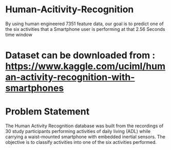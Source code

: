 # Human-Acitivity-Recognition
By using human engineered 7351 feature data, our goal is to predict one of the six activities that a Smartphone user is performing at that 2.56 Seconds time window

# Dataset can be downloaded from : https://www.kaggle.com/uciml/human-activity-recognition-with-smartphones


# Problem Statement

The Human Activity Recognition database was built from the recordings of 30 study participants performing activities of daily living (ADL) while carrying a waist-mounted smartphone with embedded inertial sensors. The objective is to classify activities into one of the six activities performed.

